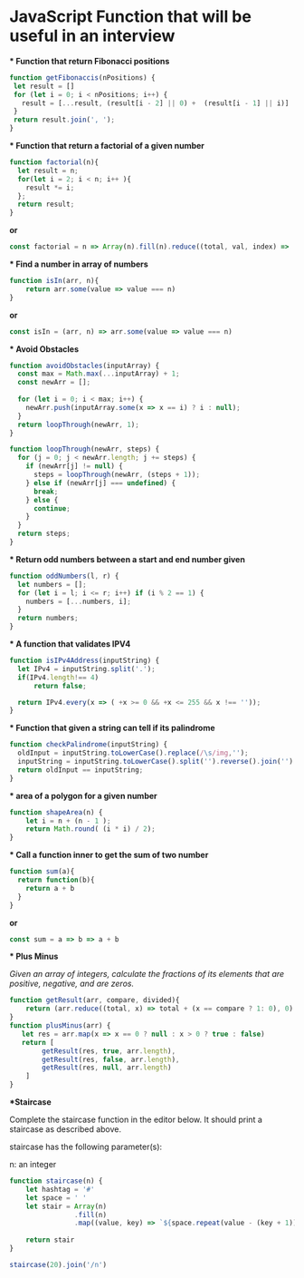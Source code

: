 # JavaScript Function that will be useful in an interview


 
 __* Function that return Fibonacci positions__
 
 ```javascript
 function getFibonaccis(nPositions) {
  let result = []
  for (let i = 0; i < nPositions; i++) {
    result = [...result, (result[i - 2] || 0) +  (result[i - 1] || i)]
  }
  return result.join(', ');
}
 ```
 
 
__* Function that return a factorial of a given number__
 
 ```javascript
 function factorial(n){
   let result = n;
   for(let i = 2; i < n; i++ ){
     result *= i;
   };
   return result;
 }
 ```
__or__
 ```javascript
 const factorial = n => Array(n).fill(n).reduce((total, val, index) =>  total * (val - index))
 ```
 
 
__* Find a number in array of numbers__

```javascript
function isIn(arr, n){
	return arr.some(value => value === n)
}
```
__or__
```javascript
const isIn = (arr, n) => arr.some(value => value === n)
```


__* Avoid Obstacles__

```javascript
function avoidObstacles(inputArray) {
  const max = Math.max(...inputArray) + 1;
  const newArr = [];
  
  for (let i = 0; i < max; i++) {
    newArr.push(inputArray.some(x => x == i) ? i : null);
  }
  return loopThrough(newArr, 1);
}

function loopThrough(newArr, steps) {
  for (j = 0; j < newArr.length; j += steps) {
    if (newArr[j] != null) {
      steps = loopThrough(newArr, (steps + 1));
    } else if (newArr[j] === undefined) {
      break;
    } else {
      continue;
    }
  }
  return steps;
}
```


__* Return odd numbers between a start and end number given__
 
```javascript
function oddNumbers(l, r) {
  let numbers = [];
  for (let i = l; i <= r; i++) if (i % 2 == 1) {
    numbers = [...numbers, i];
  }
  return numbers;
}
```


__* A function that validates IPV4__

```javascript
function isIPv4Address(inputString) {
  let IPv4 = inputString.split('.');
  if(IPv4.length!== 4)
      return false;

  return IPv4.every(x => ( +x >= 0 && +x <= 255 && x !== ''));
}
```


__* Function that given a string can tell if its palindrome__

```javascript
function checkPalindrome(inputString) {
  oldInput = inputString.toLowerCase().replace(/\s/img,'');
  inputString = inputString.toLowerCase().split('').reverse().join('').replace(/\s/img,'');
  return oldInput == inputString;
}
```

__* area of a polygon for a given number__

```javascript
function shapeArea(n) {
    let i = n + (n - 1 );
    return Math.round( (i * i) / 2);
}
```

__* Call a function inner to get the sum of two number__

```javascript
function sum(a){
  return function(b){
    return a + b
  }
}
```
__or__
```javascript
const sum = a => b => a + b
```

__* Plus Minus__

*Given an array of integers, calculate the fractions of its elements that are positive, negative, and are zeros.*

```javascript
function getResult(arr, compare, divided){
    return (arr.reduce((total, x) => total + (x == compare ? 1: 0), 0) / divided).toFixed(6)
}
function plusMinus(arr) {
   let res = arr.map(x => x == 0 ? null : x > 0 ? true : false)
   return [
        getResult(res, true, arr.length), 
        getResult(res, false, arr.length),
        getResult(res, null, arr.length)
    ]
}
```

__*Staircase__

Complete the staircase function in the editor below. It should print a staircase as described above.

staircase has the following parameter(s):

n: an integer


```javascript
function staircase(n) {
    let hashtag = '#'
    let space = ' '
    let stair = Array(n)
                .fill(n)
                .map((value, key) => `${space.repeat(value - (key + 1))}${hashtag.repeat(key + 1)}`)
                    
    return stair
}

staircase(20).join('/n')
```
